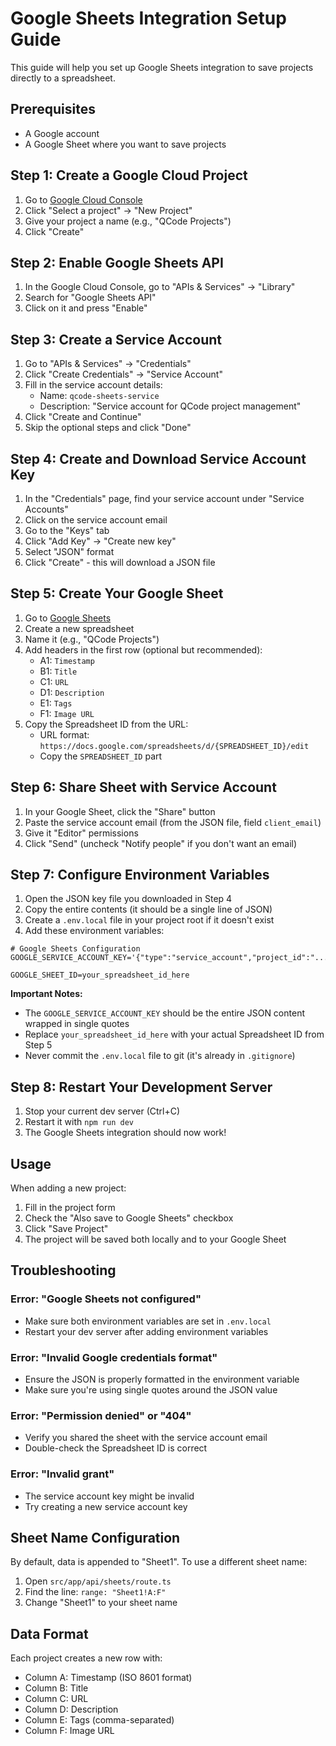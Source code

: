 # Google Sheets Integration Setup Guide

This guide will help you set up Google Sheets integration to save projects directly to a spreadsheet.

## Prerequisites

- A Google account
- A Google Sheet where you want to save projects

## Step 1: Create a Google Cloud Project

1. Go to [Google Cloud Console](https://console.cloud.google.com/)
2. Click "Select a project" → "New Project"
3. Give your project a name (e.g., "QCode Projects")
4. Click "Create"

## Step 2: Enable Google Sheets API

1. In the Google Cloud Console, go to "APIs & Services" → "Library"
2. Search for "Google Sheets API"
3. Click on it and press "Enable"

## Step 3: Create a Service Account

1. Go to "APIs & Services" → "Credentials"
2. Click "Create Credentials" → "Service Account"
3. Fill in the service account details:
   - Name: `qcode-sheets-service`
   - Description: "Service account for QCode project management"
4. Click "Create and Continue"
5. Skip the optional steps and click "Done"

## Step 4: Create and Download Service Account Key

1. In the "Credentials" page, find your service account under "Service Accounts"
2. Click on the service account email
3. Go to the "Keys" tab
4. Click "Add Key" → "Create new key"
5. Select "JSON" format
6. Click "Create" - this will download a JSON file

## Step 5: Create Your Google Sheet

1. Go to [Google Sheets](https://sheets.google.com)
2. Create a new spreadsheet
3. Name it (e.g., "QCode Projects")
4. Add headers in the first row (optional but recommended):
   - A1: `Timestamp`
   - B1: `Title`
   - C1: `URL`
   - D1: `Description`
   - E1: `Tags`
   - F1: `Image URL`
5. Copy the Spreadsheet ID from the URL:
   - URL format: `https://docs.google.com/spreadsheets/d/{SPREADSHEET_ID}/edit`
   - Copy the `SPREADSHEET_ID` part

## Step 6: Share Sheet with Service Account

1. In your Google Sheet, click the "Share" button
2. Paste the service account email (from the JSON file, field `client_email`)
3. Give it "Editor" permissions
4. Click "Send" (uncheck "Notify people" if you don't want an email)

## Step 7: Configure Environment Variables

1. Open the JSON key file you downloaded in Step 4
2. Copy the entire contents (it should be a single line of JSON)
3. Create a `.env.local` file in your project root if it doesn't exist
4. Add these environment variables:

```env
# Google Sheets Configuration
GOOGLE_SERVICE_ACCOUNT_KEY='{"type":"service_account","project_id":"...","private_key_id":"...","private_key":"...","client_email":"...","client_id":"...","auth_uri":"...","token_uri":"...","auth_provider_x509_cert_url":"...","client_x509_cert_url":"..."}'

GOOGLE_SHEET_ID=your_spreadsheet_id_here
```

**Important Notes:**
- The `GOOGLE_SERVICE_ACCOUNT_KEY` should be the entire JSON content wrapped in single quotes
- Replace `your_spreadsheet_id_here` with your actual Spreadsheet ID from Step 5
- Never commit the `.env.local` file to git (it's already in `.gitignore`)

## Step 8: Restart Your Development Server

1. Stop your current dev server (Ctrl+C)
2. Restart it with `npm run dev`
3. The Google Sheets integration should now work!

## Usage

When adding a new project:
1. Fill in the project form
2. Check the "Also save to Google Sheets" checkbox
3. Click "Save Project"
4. The project will be saved both locally and to your Google Sheet

## Troubleshooting

### Error: "Google Sheets not configured"
- Make sure both environment variables are set in `.env.local`
- Restart your dev server after adding environment variables

### Error: "Invalid Google credentials format"
- Ensure the JSON is properly formatted in the environment variable
- Make sure you're using single quotes around the JSON value

### Error: "Permission denied" or "404"
- Verify you shared the sheet with the service account email
- Double-check the Spreadsheet ID is correct

### Error: "Invalid grant"
- The service account key might be invalid
- Try creating a new service account key

## Sheet Name Configuration

By default, data is appended to "Sheet1". To use a different sheet name:

1. Open `src/app/api/sheets/route.ts`
2. Find the line: `range: "Sheet1!A:F"`
3. Change "Sheet1" to your sheet name

## Data Format

Each project creates a new row with:
- Column A: Timestamp (ISO 8601 format)
- Column B: Title
- Column C: URL
- Column D: Description
- Column E: Tags (comma-separated)
- Column F: Image URL
